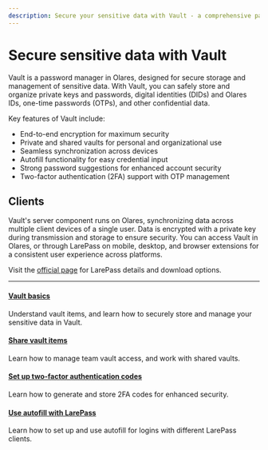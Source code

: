 ```yaml
---
description: Secure your sensitive data with Vault - a comprehensive password manager featuring end-to-end encryption, shared vaults, cross-device sync, autofill, and two-factor authentication support.
---
```

# Secure sensitive data with Vault

Vault is a password manager in Olares, designed for secure storage and management of sensitive data. With Vault, you can safely store and organize private keys and passwords, digital identities (DIDs) and Olares IDs, one-time passwords (OTPs), and other confidential data.

Key features of Vault include:
* End-to-end encryption for maximum security
* Private and shared vaults for personal and organizational use
* Seamless synchronization across devices
* Autofill functionality for easy credential input
* Strong password suggestions for enhanced account security
* Two-factor authentication (2FA) support with OTP management

## Clients
Vault's server component runs on Olares, synchronizing data across multiple client devices of a single user. Data is encrypted with a private key during transmission and storage to ensure security.
You can access Vault in Olares, or through LarePass on mobile, desktop, and browser extensions for a consistent user experience across platforms.

Visit the [official page](https://olares.com/larepass) for LarePass details and download options.

---
<div>
<h4><a href="./vault-items">Vault basics</a></h4>
Understand vault items, and learn how to securely store and manage your sensitive data in Vault.
</div>

<div>
<h4><a href="./share-vault-items">Share vault items</a></h4>
Learn how to manage team vault access, and work with shared vaults.
</div>

<div>
<h4><a href="./two-factor-verification">Set up two-factor authentication codes</a></h4>
Learn how to generate and store 2FA codes for enhanced security.
</div>

<div>
<h4><a href="./autofill">Use autofill with LarePass</a></h4>
Learn how to set up and use autofill for logins with different LarePass clients.
</div>

